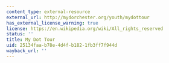 ```yaml
---
content_type: external-resource
external_url: http://mydorchester.org/youth/mydottour
has_external_license_warning: true
license: https://en.wikipedia.org/wiki/All_rights_reserved
status: ''
title: My Dot Tour
uid: 25134faa-b78e-4d4f-b182-1fb3ff7f944d
wayback_url: ''
---
```

